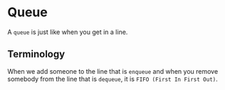 # Queue

A `queue` is just like when you get in a line.

## Terminology

When we add someone to the line that is `enqueue` and when you remove somebody from the line that is `dequeue`, it is `FIFO (First In First Out)`.
